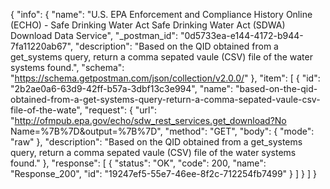 {
  "info": {
    "name": "U.S. EPA Enforcement and Compliance History Online (ECHO) - Safe Drinking Water Act Safe Drinking Water Act (SDWA) Download Data Service",
    "_postman_id": "0d5733ea-e144-4172-b944-7fa11220ab67",
    "description": "Based on the QID obtained from a get_systems query, return a comma sepated vaule (CSV) file of the water systems found.",
    "schema": "https://schema.getpostman.com/json/collection/v2.0.0/"
  },
  "item": [
    {
      "id": "2b2ae0a6-63d9-42ff-b57a-3dbf13c3e994",
      "name": "based-on-the-qid-obtained-from-a-get-systems-query-return-a-comma-sepated-vaule-csv-file-of-the-wate",
      "request": {
        "url": "http://ofmpub.epa.gov/echo/sdw_rest_services.get_download?No Name=%7B%7D&output=%7B%7D",
        "method": "GET",
        "body": {
          "mode": "raw"
        },
        "description": "Based on the QID obtained from a get_systems query, return a comma sepated vaule (CSV) file of the water systems found."
      },
      "response": [
        {
          "status": "OK",
          "code": 200,
          "name": "Response_200",
          "id": "19247ef5-55e7-46ee-8f2c-712254fb7499"
        }
      ]
    }
  ]
}